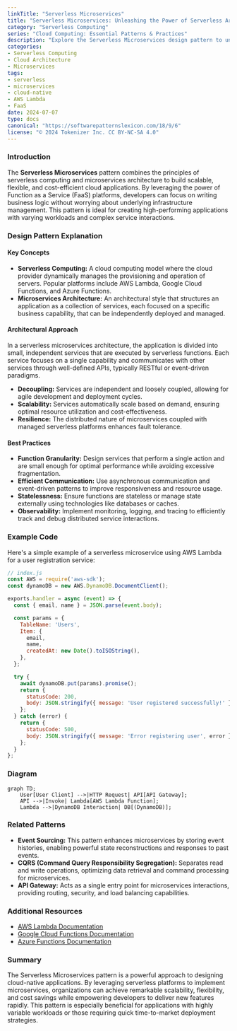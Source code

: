 ```yaml
---
linkTitle: "Serverless Microservices"
title: "Serverless Microservices: Unleashing the Power of Serverless Architectures"
category: "Serverless Computing"
series: "Cloud Computing: Essential Patterns & Practices"
description: "Explore the Serverless Microservices design pattern to understand how to build scalable, cost-effective, and resilient cloud-native applications by leveraging serverless technologies and microservices architecture."
categories:
- Serverless Computing
- Cloud Architecture
- Microservices
tags:
- serverless
- microservices
- cloud-native
- AWS Lambda
- FaaS
date: 2024-07-07
type: docs
canonical: "https://softwarepatternslexicon.com/18/9/6"
license: "© 2024 Tokenizer Inc. CC BY-NC-SA 4.0"
---
```


### Introduction

The **Serverless Microservices** pattern combines the principles of serverless computing and microservices architecture to build scalable, flexible, and cost-efficient cloud applications. By leveraging the power of Function as a Service (FaaS) platforms, developers can focus on writing business logic without worrying about underlying infrastructure management. This pattern is ideal for creating high-performing applications with varying workloads and complex service interactions.

### Design Pattern Explanation

#### Key Concepts
- **Serverless Computing:** A cloud computing model where the cloud provider dynamically manages the provisioning and operation of servers. Popular platforms include AWS Lambda, Google Cloud Functions, and Azure Functions.
- **Microservices Architecture:** An architectural style that structures an application as a collection of services, each focused on a specific business capability, that can be independently deployed and managed.

#### Architectural Approach
In a serverless microservices architecture, the application is divided into small, independent services that are executed by serverless functions. Each service focuses on a single capability and communicates with other services through well-defined APIs, typically RESTful or event-driven paradigms.

- **Decoupling:** Services are independent and loosely coupled, allowing for agile development and deployment cycles.
- **Scalability:** Services automatically scale based on demand, ensuring optimal resource utilization and cost-effectiveness.
- **Resilience:** The distributed nature of microservices coupled with managed serverless platforms enhances fault tolerance.

#### Best Practices
- **Function Granularity:** Design services that perform a single action and are small enough for optimal performance while avoiding excessive fragmentation.
- **Efficient Communication:** Use asynchronous communication and event-driven patterns to improve responsiveness and resource usage.
- **Statelessness:** Ensure functions are stateless or manage state externally using technologies like databases or caches.
- **Observability:** Implement monitoring, logging, and tracing to efficiently track and debug distributed service interactions.

### Example Code

Here's a simple example of a serverless microservice using AWS Lambda for a user registration service:

```javascript
// index.js
const AWS = require('aws-sdk');
const dynamoDB = new AWS.DynamoDB.DocumentClient();

exports.handler = async (event) => {
  const { email, name } = JSON.parse(event.body);

  const params = {
    TableName: 'Users',
    Item: {
      email,
      name,
      createdAt: new Date().toISOString(),
    },
  };

  try {
    await dynamoDB.put(params).promise();
    return {
      statusCode: 200,
      body: JSON.stringify({ message: 'User registered successfully!' }),
    };
  } catch (error) {
    return {
      statusCode: 500,
      body: JSON.stringify({ message: 'Error registering user', error }),
    };
  }
};
```

### Diagram

```mermaid
graph TD;
    User[User Client] -->|HTTP Request| API[API Gateway];
    API -->|Invoke| Lambda[AWS Lambda Function];
    Lambda -->|DynamoDB Interaction| DB[(DynamoDB)];
```

### Related Patterns

- **Event Sourcing:** This pattern enhances microservices by storing event histories, enabling powerful state reconstructions and responses to past events.
- **CQRS (Command Query Responsibility Segregation):** Separates read and write operations, optimizing data retrieval and command processing for microservices.
- **API Gateway:** Acts as a single entry point for microservices interactions, providing routing, security, and load balancing capabilities.

### Additional Resources
- [AWS Lambda Documentation](https://docs.aws.amazon.com/lambda/)
- [Google Cloud Functions Documentation](https://cloud.google.com/functions/docs)
- [Azure Functions Documentation](https://docs.microsoft.com/en-us/azure/azure-functions/)

### Summary

The Serverless Microservices pattern is a powerful approach to designing cloud-native applications. By leveraging serverless platforms to implement microservices, organizations can achieve remarkable scalability, flexibility, and cost savings while empowering developers to deliver new features rapidly. This pattern is especially beneficial for applications with highly variable workloads or those requiring quick time-to-market deployment strategies.
